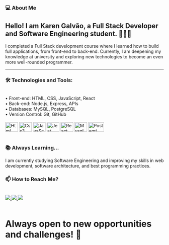 <h3>💻 About Me</h3>

<h2>Hello! I am Karen Galvão, a Full Stack Developer and Software Engineering student. 👩🏻‍💻</h2>

I completed a Full Stack development course where I learned how to build full applications, from front-end to back-end. Currently, I am deepening my knowledge at university and exploring new technologies to become an even more well-rounded programmer.
<hr>

<h3>🛠️ Technologies and Tools:</h3><br>
	•	Front-end: HTML, CSS, JavaScript, React<br>
	•	Back-end: Node.js, Express, APIs<br>
	•	Databases: MySQL, PostgreSQL<br>
	•	Version Control: Git, GitHub 
 <br> <br>

<div>
  <img align="center" alt="Html" height="30" width="40" src="https://cdn.jsdelivr.net/gh/devicons/devicon/icons/html5/html5-original.svg" />
  <img align="center" alt="Css3" height="30" width="40"  src="https://cdn.jsdelivr.net/gh/devicons/devicon/icons/css3/css3-original.svg" />
  <img align="center" alt="JavaScript" height="30" width="40"  src="https://cdn.jsdelivr.net/gh/devicons/devicon/icons/javascript/javascript-original.svg" />
  <img align="center" alt="Jest" height="30" width="40" src="https://hopetutors.com/wp-content/uploads/2017/03/nodejs-logo-1.png" />
  <img align="center" alt="React" height="30" width="40" src="https://encrypted-tbn0.gstatic.com/images?q=tbn:ANd9GcQjQFtEyXJg4vHdkl_XpdTlwMRzJOg_9g5uhQ&s" />
  <img align="center" alt="Mysql" height="30" width="40" src="https://d1.awsstatic.com/asset-repository/products/amazon-rds/1024px-MySQL.ff87215b43fd7292af172e2a5d9b844217262571.png" />
  <img align="center" alt="Postegri" height="30" width="50" src="https://miro.medium.com/v2/resize:fit:610/1*lZrXmWJRDLqIImJThs5Lrw.png" />
  </div>
  <br>

<h3> 📚 Always Learning…</h3>

I am currently studying Software Engineering and improving my skills in web development, software architecture, and best programming practices.

  
<h3>📫 How to Reach Me?</h3> <br>
  <a href="https://www.instagram.com/kareengalvao" alt="Instagram" target="_blank">
  <img src="https://img.shields.io/badge/-Instagram-DF0174?style=for-the-badge&labelColor=DF0174&logo=instagram&logoColor=white&link=https://www.instagram.com/kareengalvao">
</a>

 <a href="https://www.discord.com/kareengalvao" alt="Discord" target="_blank">
  <img src="https://img.shields.io/badge/-Discord-6959CD?style=for-the-badge&labelColor=6959CD&logo=Discord&logoColor=white&link=https://www.Discord.com/kareengalvao">
 </a>

 <a href="https://www.linkedin.com/in/kareengalvao" alt="Linkidin" target="_blank">
  <img src="https://img.shields.io/badge/-linkedin-1E90FF?style=for-the-badge&labelColor=1E90FF&logo=linkedin&logoColor=white&link=https://www.linkedin.com/in/kareengalvao">
 </a> <br><br>

 <h1>Always open to new opportunities and challenges! 🚀</h1>
